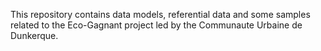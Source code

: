 This repository contains data models, referential data and some samples related to the Eco-Gagnant project led by the Communaute Urbaine de Dunkerque.
